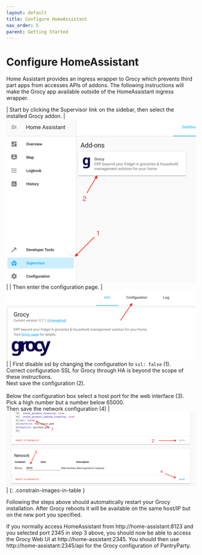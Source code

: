```yaml
---
layout: default
title: Configure HomeAssistant
nav_order: 5
parent: Getting Started
---
```


# Configure HomeAssistant

Home Assistant provides an ingress wrapper to Grocy which prevents third part apps
from accesses APIs of addons. The following instructions will make the Grocy app
available outside of the HomeAssistant ingress wrapper.


| Start by clicking the Supervisor link on the sidebar, then select the installed Grocy addon. | ![Step1](./assets/hass_step1.png)  |
| Then enter the configuration page. | ![Step2](./assets/hass_step2.png)  |
| First disable ssl by changing the configuration to `ssl: false` (1).<br> Correct configuration SSL for Grocy through HA is beyond the scope of these instructions. <br>Next save the configuration (2). <br><br>Below the configuration box select a host port for the web interface (3). Pick a high number but a number below 65000. <br>Then save the network configuration (4) | ![Step3](./assets/hass_step3.png)  |
{: .constrain-images-in-table }

Following the steps above should automatically restart your Grocy installation.
After Grocy reboots it will be available on the same host/IP but on the new port you
specified.

If you normally access HomeAssistant from http://home-assistant:8123 and you
selected port 2345 in step 3 above, you should now be able to access the Grocy
Web UI at http://home-assistant:2345. You should then use http://home-assistant:2345/api
for the Grocy configuration of PantryParty.

